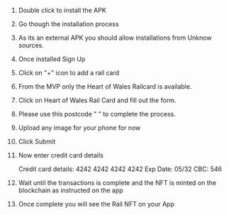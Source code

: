 1. Double click to install the APK
2. Go though the installation process 
3. As its an external APK you should allow installations from Unknow sources.
4. Once installed Sign Up
5. Click on "+" icon to add a rail card
6. From the MVP only the Heart of Wales Railcard is available. 
7. Click on Heart of Wales Rail Card and fill out the form.
8. Please use this postcode " " to complete the process.
9. Upload any image for your phone for now
10. Click Submit 
11. Now enter credit card details 

    Credit card details: 4242 4242 4242 4242
    Exp Date: 05/32
    CBC: 546
12. Wait until the transactions is complete and the NFT is minted on the blockchain as instructed on the app
13. Once complete you will see the Rail NFT on your App

